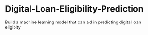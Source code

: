 # Digital-Loan-Eligibility-Prediction
Build a machine learning model that can aid in predicting digital loan eligibity

